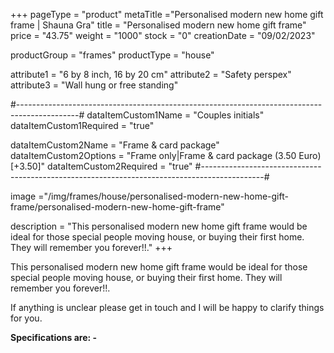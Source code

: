 +++
pageType = "product"
metaTitle ="Personalised modern new home gift frame | Shauna Gra"
title = "Personalised modern new home gift frame"
price = "43.75"
weight = "1000"
stock = "0"
creationDate = "09/02/2023"

productGroup = "frames"
productType = "house"

attribute1 = "6 by 8 inch, 16 by 20 cm" 
attribute2 = "Safety perspex"
attribute3 = "Wall hung or free standing"

#---------------------------------------------------------------------------------------------#
dataItemCustom1Name = "Couples initials"
dataItemCustom1Required = "true"

dataItemCustom2Name = "Frame & card package"
dataItemCustom2Options = "Frame only|Frame & card package (3.50 Euro)[+3.50]"
dataItemCustom2Required = "true"
#---------------------------------------------------------------------------------------------#

image ="/img/frames/house/personalised-modern-new-home-gift-frame/personalised-modern-new-home-gift-frame"

description = "This personalised modern new home gift frame would be ideal for those special people moving house, or buying their first home. They will remember you forever!!."
+++

This personalised modern new home gift frame would be ideal for those special people moving house, or buying their first home. They will remember you forever!!.

If anything is unclear please get in touch and I will be happy to clarify things for you.

**Specifications are: -**
